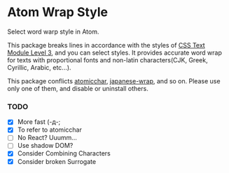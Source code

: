 # Atom Wrap Style

Select word warp style in Atom.

This package breaks lines in accordance with the styles of [CSS Text Module Level 3](http://www.w3.org/TR/css-text-3/), and you can select styles. It provides accurate word wrap for texts with proportional fonts and non-latin characters(CJK, Greek, Cyrillic, Arabic, etc...).

This package conflicts [atomicchar](https://atom.io/packages/atomicchar),
[japanese-wrap](https://atom.io/packages/japanese-wrap), and so on. Please use only one of them, and disable or uninstall others.

### TODO
* [x] More fast (-д-;
* [x] To refer to atomicchar
* [ ] No React? Uuumm...
* [ ] Use shadow DOM?
* [x] Consider Combining Characters
* [x] Consider broken Surrogate
